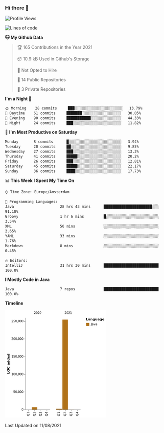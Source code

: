 ### Hi there 👋


<!--START_SECTION:waka-->
![Profile Views](http://img.shields.io/badge/Profile%20Views-4-blue)

![Lines of code](https://img.shields.io/badge/From%20Hello%20World%20I%27ve%20Written-263627%20lines%20of%20code-blue)

**🐱 My Github Data** 

> 🏆 165 Contributions in the Year 2021
 > 
> 📦 10.9 kB Used in Github's Storage 
 > 
> 🚫 Not Opted to Hire
 > 
> 📜 14 Public Repositories 
 > 
> 🔑 3 Private Repositories  
 > 
**I'm a Night 🦉** 

```text
🌞 Morning    28 commits     ███░░░░░░░░░░░░░░░░░░░░░░   13.79% 
🌆 Daytime    61 commits     ███████░░░░░░░░░░░░░░░░░░   30.05% 
🌃 Evening    90 commits     ███████████░░░░░░░░░░░░░░   44.33% 
🌙 Night      24 commits     ███░░░░░░░░░░░░░░░░░░░░░░   11.82%

```
📅 **I'm Most Productive on Saturday** 

```text
Monday       8 commits      █░░░░░░░░░░░░░░░░░░░░░░░░   3.94% 
Tuesday      20 commits     ██░░░░░░░░░░░░░░░░░░░░░░░   9.85% 
Wednesday    27 commits     ███░░░░░░░░░░░░░░░░░░░░░░   13.3% 
Thursday     41 commits     █████░░░░░░░░░░░░░░░░░░░░   20.2% 
Friday       26 commits     ███░░░░░░░░░░░░░░░░░░░░░░   12.81% 
Saturday     45 commits     █████░░░░░░░░░░░░░░░░░░░░   22.17% 
Sunday       36 commits     ████░░░░░░░░░░░░░░░░░░░░░   17.73%

```


📊 **This Week I Spent My Time On** 

```text
⌚︎ Time Zone: Europe/Amsterdam

💬 Programming Languages: 
Java                     28 hrs 43 mins      ██████████████████████░░░   91.18% 
Groovy                   1 hr 6 mins         █░░░░░░░░░░░░░░░░░░░░░░░░   3.54% 
XML                      50 mins             ░░░░░░░░░░░░░░░░░░░░░░░░░   2.65% 
YAML                     33 mins             ░░░░░░░░░░░░░░░░░░░░░░░░░   1.76% 
Markdown                 8 mins              ░░░░░░░░░░░░░░░░░░░░░░░░░   0.45%

🔥 Editors: 
IntelliJ                 31 hrs 30 mins      █████████████████████████   100.0%

```

**I Mostly Code in Java** 

```text
Java                     7 repos             █████████████████████████   100.0%

```


**Timeline**

![Chart not found](https://raw.githubusercontent.com/powercasgamer/powercasgamer/master/charts/bar_graph.png) 


 Last Updated on 11/08/2021
<!--END_SECTION:waka-->

